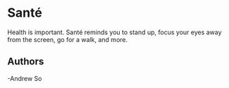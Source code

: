 # Santé
Health is important. Santé reminds you to stand up, focus your eyes away from the screen, go for a walk, and more.

## Authors
-Andrew So
